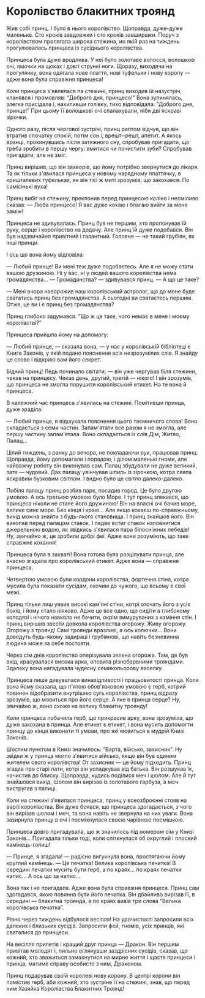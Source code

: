 # Королівство блакитних троянд

Жив собі принц.
І було в нього королівство.
Щоправда, дуже-дуже маленьке.
Сто кроків завдовжки і сто кроків завширшки.
Поруч з королівством пролягала широка стежина, ио якій раз на тиждень прогулювалась принцеса із сусіднього королівства.

Принцеса була дуже вродлива.
У неї було золотаве волосся, волошкові очі, ямочки на щоках і довгі стрункі ноги.
Щоразу, виходячи на прогулянку, вона одягала нове плаття, нові туфельки і нову коропу — адже вона була справжня принцеса!

Коли принцеса з'являлася па стежині, принц виходив їй назустріч, кланявся і промовляв: “Доброго дня, принцесо!” Вона зупинялась, злегка присідала і, нахиливши голівку, тихо відповідала: “Доброго дня, принце!” При цьому її волошкові очі спалахували, ніби дві яскраві зірочки.

Одного разу, після чергової зустрічі, принц раптом відчув, що він втратив спочатку спокій, потім сон і, врешті-решт, апетит.
А якось вранці, прокинувшись після затяжного сну, спробував пригадати, що треба зробити в першу чергу: вмитися чи почистити зуби?
Спробував пригадати, але не зміг.

Принц вирішив, що він захворів, що йому потрібно звернутися до лікаря.
Та як тільки з'явилася принцеса у новому нарядному платтячку, в кришталевих туфельках, як він тієї ж миті зрозумів, що закохався.
По самісінькі вуха!

Принц вибіг на стежину, преклонив перед принцесою коліно і несміливо сказав:
— Люба принцесо!
Я вас дуже кохаю і благаю вийти за мене заміж!

Принцеса не здивувалась.
Принц був не першим, хто пропонував їй руку, серце і королівство на додачу.
Але принц їй дуже подобався.
Він був надзвичайно привітний і галантний.
Головне — не такий грубіян, як інші принци.

І ось що вона йому відповіла:

— Любий принце!
Ви мені теж дуже подобаєтесь.
Але я не можу стати вашою дружиною.
Ні у вас, ні у людей вашого королівства нема громадянства...
— Громадянства?
— здивувався принц.
— А що це таке?

— Мені вчора наворожив наш королівський астролог, що до мене буде свататись принц без громадянства.
А сьогодні ви сватаєтесь першим.
Отже, це ви і є принц без громадянства?

Принц глибоко задумався.
“Що ж це таке, чого немає в мене і моєму королівстві?”

Принцеса прийшла йому на допомогу:

— Любий принце, — сказала вона, — у нас у королівській бібліотеці є Книга Законів, у якій подано пояснення всіх незрозумілих слів.
Я знайду це слово і відкрию вам його секрет.

Бідний принц!
Ледь починало світати, — він уже чергував біля стежини, чекав на принцесу.
Чекав день, другий, третій — нікого!
І він зрозумів, що принцеса не змогла порушити королівський етикет.
На те вона й принцеса.

В належний час принцеса з'явилась на стежині.
Помітивши принца, дуже зраділа:

— Любий принце, я відшукала пояснення цього таємничого слова!
Воно складається з семи частин.
Запам'ятати все разом я не змогла, але першу частину запам'ятала.
Воно складається із слів Дім, Житло, Палац...

Цілий тиждень, з ранку до вечора, не покладаючи рук, працював принц.
Щоправда, йому допомагали і порадою, і ділом маленькі гноми, але найважчу роботу він виконував сам.
Палац збудували не дуже великий, зате — чудовий.
Дах палацу увінчував шпиль із зірочкою, котра сяяла яскравим бузковим світлом.
І видно було це світло далеко-далеко.

Побіля палацу принц розбив парк, посадив город.
Це було другою умовою.
А ось третьою умовою було Море.
І тут принц злякався, що принцеса ніколи не стане його дружиною!
Він на власні очі бачив море, велике синє море.
Без кінця і краю...
Але якщо кохаєш по-справжньому, вихід можна знайти з будь-якого становища.
І принц знайшов його.
Він викопав перед палацом ставок.
І ледве встиг ставок наповнитися джерельною водою, як звідкись з'явилася пара білосніжних лебедів!
Ну, звичайно ж, це зробили добрі феї.
Адже вони розуміють, що таке справжнє кохання!

Принцеса була в захваті!
Вона готова була розцілувати принца, але вчасно згадала про королівський етикет.
Адже вона — справжня принцеса.

Четвертою умовою були кордони королівства, фортечна стіна, котра мусила була показати сусідам, охочим до чужого, що всьому є свої межі.

Принц тільки лиш уявив високі кам'яні стіни, котрі оточать його з усіх боків, і йому стало ніяково.
Адже це все одно, що сидіти в глибокому колодязі і нічого навколо не бачити, окрім вимуруваних з каміння стін.
І принц вирішив звести довкола королівства огорожу.
Живу огорожу.
Огорожу з троянд!
Самі троянди вразливі, а ось колючки...
Вони доведуть будь-якому задираці і грубіянові, що навіть безневинна людина може за себе постояти.

Через сім днів королівство оперізувала зелена огорожа.
Там, де був вхід, красувалася висока арка, оповита різнобарвними трояндами.
Здалеку вона нагадувала чудесну семикольорову веселку.

Принцеса лише дивувалася винахідливості і працьовитості принца.
Коли вона йому сказала, що п'ятою обов'язковою умовою є герб, котрий повинен відобразити внутрішню сугь королівства, принц відразу зрозумів, що мовиться про його серце.
А яке в принца серце?
Ну, звичайно ж, воно схоже на велику блакитну троянду!

Коли принцеса побачила герб, що прикрасив арку, вона зрозуміла, що дуже закохана в принца.
Але етикет є етикет, і вона мусить допомогти принцу до кінця виконати ті умови, про які мовиться в мудрій Книзі Законів.

Шостим пунктом в Книзі значилось: “Варта, військо, захисник”.
Ну звідки ж у принца могло з'явитися військо, якщо він був єдиним жителем свого королівства!
От захисник — це йому підходить.
Принц згадав про старі лати, котрі він успадкував від батька.
Він розшукав їх, начистив до блиску.
Щоправда, кудись поділися меч і шолом.
Але й тут знайшовся вихід.
Шолом він вирізав із золотавого гарбуза, а меч вистругав з палиці.

Коли на стежині з'явилася принцеса, принц у всеозброєнні стояв на варті королівства.
Він дуже боявся, що принцеса здогадається, з чого він вирізав шолом і меч, та вона навіть не звернула на них уваги.
Вона зазирнула принцу в очі і посміхнулася своєю чарівною посмішкою.

Принцеса довго пригадувала, що ж значилось під номером сім у Книзі Законів...
Пригадала тільки тоді, коли спіткнулася об округлий і плоский камінець-голиш!

— Принце, я згадала!
— радісно вигукнула вона, простягаючи йому круглий камінець.
— Це печатка!
Велика королівська печатка!
В середині печатки мусить бути герб, а по краях... по краях печатки напис...
А ось що за напис...

Вона так і не пригадала.
Адже вона була справжня принцеса.
Принц сам здогадався, якою повинна бути його печатка.
Він дбайливо вирізав її, в середині — блакитна троянда, а по краях вивів три слова “Велика королівська печатка”.

Рівно через тиждень відбулося весілля!
На урочистості запросили всіх далеких і близьких сусідів.
Запросили фей, гномів, усіх принців, які сваталися до принцеси.

На весілля прилетів і кращий друг принца — Дракон.
Він першим привітав молодят і, пильно оглянувши заздрісних сусідів, сказав, що кожний, хто зважиться замахнутися на мирне життя і щастя принцеси і принца, матиме справу особисто з ним, Драконом.

Принц подарував своїй королеві нову корону.
В центрі корони він помістив герб, аби кожний, хто зустріне її на стежині, знав, що перед ним Хазяйка Королівства Блакитних Троянд!
